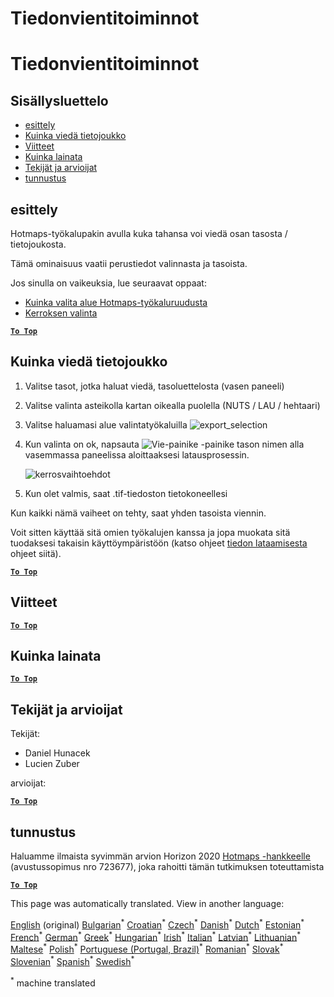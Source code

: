 <h1> <a class="anchor" id="data-export-functionalities" href="#data-export-functionalities"><i class="fa fa-link"></i></a> Tiedonvientitoiminnot </h1><h1> <a class="anchor" id="data-export-functionalities" href="#data-export-functionalities"><i class="fa fa-link"></i></a> Tiedonvientitoiminnot </h1><h2> <a class="anchor" id="table-of-contents" href="#table-of-contents"><i class="fa fa-link"></i></a> Sisällysluettelo </h2><ul><li> <a href="#introduction">esittely</a> </li><li> <a href="#how-to-export-a-dataset">Kuinka viedä tietojoukko</a> </li><li> <a href="#references">Viitteet</a> </li><li> <a href="#how-to-cite">Kuinka lainata</a> </li><li> <a href="#authors-and-reviewers">Tekijät ja arvioijat</a> </li><li> <a href="#acknowledgement">tunnustus</a> </li></ul><h2> <a class="anchor" id="introduction" href="#introduction"><i class="fa fa-link"></i></a> esittely </h2><p> Hotmaps-työkalupakin avulla kuka tahansa voi viedä osan tasosta / tietojoukosta. </p><p> Tämä ominaisuus vaatii perustiedot valinnasta ja tasoista. </p><p> Jos sinulla on vaikeuksia, lue seuraavat oppaat: </p><ul><li> <a href="en-How-to-select-a-region-in-the-Hotmaps-toolbox">Kuinka valita alue Hotmaps-työkaluruudusta</a> </li><li> <a href="en-Layer-section">Kerroksen valinta</a> </li></ul><p><ins> <code><strong><a href="#table-of-contents">To Top</a></strong></code> </ins> </p><h2> <a class="anchor" id="how-to-export-a-dataset" href="#how-to-export-a-dataset"><i class="fa fa-link"></i></a> Kuinka viedä tietojoukko </h2><ol><li><p> Valitse tasot, jotka haluat viedä, tasoluettelosta (vasen paneeli) </p></li><li><p> Valitse valinta asteikolla kartan oikealla puolella (NUTS / LAU / hehtaari) </p></li><li><p> Valitse haluamasi alue valintatyökaluilla <img alt="export_selection" src="en-images/export_selection.png"/></p></li><li><p> Kun valinta on ok, napsauta <img alt="Vie-painike" src="en-images/layer-export-btn.png"/> -painike tason nimen alla vasemmassa paneelissa aloittaaksesi latausprosessin. </p><p><img alt="kerrosvaihtoehdot" src="en-images/layer-options.png"/></p></li><li><p> Kun olet valmis, saat .tif-tiedoston tietokoneellesi </p></li></ol><p> Kun kaikki nämä vaiheet on tehty, saat yhden tasoista viennin. </p><p> Voit sitten käyttää sitä omien työkalujen kanssa ja jopa muokata sitä tuodaksesi takaisin käyttöympäristöön (katso ohjeet <a href="Data_upload">tiedon lataamisesta</a> ohjeet siitä). </p><p><ins> <code><strong><a href="#table-of-contents">To Top</a></strong></code> </ins> </p><h2> <a class="anchor" id="references" href="#references"><i class="fa fa-link"></i></a> Viitteet </h2><p><ins> <code><strong><a href="#table-of-contents">To Top</a></strong></code> </ins> </p><h2> <a class="anchor" id="how-to-cite" href="#how-to-cite"><i class="fa fa-link"></i></a> Kuinka lainata </h2><p><ins> <code><strong><a href="#table-of-contents">To Top</a></strong></code> </ins> </p><h2> <a class="anchor" id="authors-and-reviewers" href="#authors-and-reviewers"><i class="fa fa-link"></i></a> Tekijät ja arvioijat </h2><p> Tekijät: </p><ul><li> Daniel Hunacek </li><li> Lucien Zuber </li></ul><p> arvioijat: </p><p><ins> <code><strong><a href="#table-of-contents">To Top</a></strong></code> </ins> </p><h2> <a class="anchor" id="acknowledgement" href="#acknowledgement"><i class="fa fa-link"></i></a> tunnustus </h2><p> Haluamme ilmaista syvimmän arvion Horizon 2020 <a href="https://www.hotmaps-project.eu">Hotmaps -hankkeelle</a> (avustussopimus nro 723677), joka rahoitti tämän tutkimuksen toteuttamista </p><p><ins> <code><strong><a href="#table-of-contents">To Top</a></strong></code> </ins> </p>
<!--- THIS IS A SUPER UNIQUE IDENTIFIER -->

This page was automatically translated. View in another language:

[English](../en/Data-export-functionalities) (original) [Bulgarian](../bg/Data-export-functionalities)<sup>\*</sup> [Croatian](../hr/Data-export-functionalities)<sup>\*</sup> [Czech](../cs/Data-export-functionalities)<sup>\*</sup> [Danish](../da/Data-export-functionalities)<sup>\*</sup> [Dutch](../nl/Data-export-functionalities)<sup>\*</sup> [Estonian](../et/Data-export-functionalities)<sup>\*</sup>  [French](../fr/Data-export-functionalities)<sup>\*</sup> [German](../de/Data-export-functionalities)<sup>\*</sup> [Greek](../el/Data-export-functionalities)<sup>\*</sup> [Hungarian](../hu/Data-export-functionalities)<sup>\*</sup> [Irish](../ga/Data-export-functionalities)<sup>\*</sup> [Italian](../it/Data-export-functionalities)<sup>\*</sup> [Latvian](../lv/Data-export-functionalities)<sup>\*</sup> [Lithuanian](../lt/Data-export-functionalities)<sup>\*</sup> [Maltese](../mt/Data-export-functionalities)<sup>\*</sup> [Polish](../pl/Data-export-functionalities)<sup>\*</sup> [Portuguese (Portugal, Brazil)](../pt/Data-export-functionalities)<sup>\*</sup> [Romanian](../ro/Data-export-functionalities)<sup>\*</sup> [Slovak](../sk/Data-export-functionalities)<sup>\*</sup> [Slovenian](../sl/Data-export-functionalities)<sup>\*</sup> [Spanish](../es/Data-export-functionalities)<sup>\*</sup> [Swedish](../sv/Data-export-functionalities)<sup>\*</sup> 

<sup>\*</sup> machine translated
